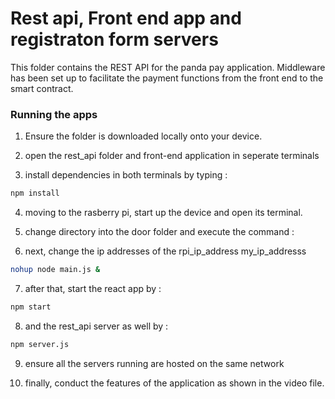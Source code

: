 # Rest api, Front end app and registraton form servers

This folder contains the REST API for the panda pay application. Middleware has been set up to facilitate the payment functions from the front end
to the smart contract. 

### Running the apps

1. Ensure the folder is downloaded locally onto your device.

2. open the rest_api folder and front-end application in seperate terminals

3. install dependencies in both terminals by typing : 

```bash
npm install
```

4. moving to the rasberry pi, start up the device and open its terminal.

5. change directory into the door folder and execute the command :

6. next, change the ip addresses of the rpi_ip_address my_ip_addresss

```bash
nohup node main.js &
```

7. after that, start the react app by :

```bash
npm start
```

8. and the rest_api server as well by :

```bash
npm server.js
```

9. ensure all the servers running are hosted on the same network 

10. finally, conduct the features of the application as shown in the video file.